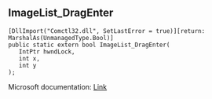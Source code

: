 ## ImageList_DragEnter

```
[DllImport("Comctl32.dll", SetLastError = true)][return: MarshalAs(UnmanagedType.Bool)]
public static extern bool ImageList_DragEnter(
   IntPtr hwndLock,
   int x,
   int y
);
```

Microsoft documentation: [Link](https://docs.microsoft.com/en-us/windows/win32/api/commctrl/nf-commctrl-imagelist_dragenter)
